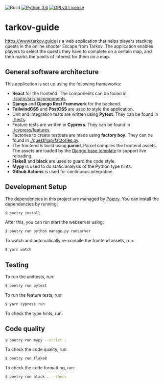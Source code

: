 ![Build](https://github.com/jordyvanvorselen/tarkov-guide/actions/workflows/ci.yml/badge.svg)
[![Python 3.6](https://img.shields.io/badge/python-3.10.5-blue.svg)](https://www.python.org/downloads/release/python-3105/)
[![GPLv3 License](https://img.shields.io/badge/License-GPL%20v3-yellow.svg)](https://opensource.org/licenses/)

# tarkov-guide

https://www.tarkov.guide is a web application that helps players stacking quests in the online shooter Escape from Tarkov. The application enables players to select the quests they have to complete on a certain map, and then marks the points of interest for them on a map.

## General software architecture

This application is set up using the following frameworks:

* **React** for the frontend. The components can be found in [./static/src/js/components](./static/src/js/components).
* **Django** and **Django Rest Framework** for the backend.
* **TailwindCSS** and **PostCSS** are used to style the application.
* Unit and integration tests are written using **Pytest**. They can be found in [./tests](./tests).
* Feature tests are written in **Cypress**. They can be found in [./cypress/features](./cypress/features).
* Factories to create testdata are made using **factory boy**. They can be found in [./questmap/factories.py](./questmap/factories.py).
* The frontend is build using **parcel**. Parcel compiles the frontend assets. The assets are loaded by the [Django base template](./questmap/templates/base.html) to support live reloading.
* **Flake8** and **black** are used to guard the code style.
* **Mypy** is used to do static analysis of the Python type hints.
* **Github Actions** is used for continuous integration.

## Development Setup

The dependencies in this project are managed by [Poetry](https://python-poetry.org/). You can install the dependencies by running:

```bash
$ poetry install
```

After this, you can run start the webserver using:

```bash
$ poetry run python manage.py runserver
```

To watch and automatically re-compile the frontend assets, run:

```bash
$ yarn watch
```

## Testing

To run the unittests, run:

```bash
$ poetry run pytest
```

To run the feature tests, run:

```bash
$ yarn cypress run
```

To check the type hints, run:

## Code quality

```bash
$ poetry run mypy --strict .
```

To check the code quality, run:

```bash
$ poetry run flake8
```

To check the code formatting, run:

```bash
$ poetry run black . --check
```
